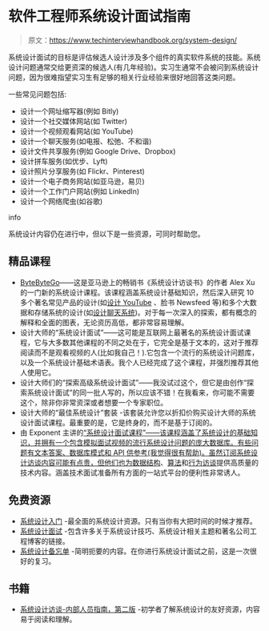 # 软件工程师系统设计面试指南

> 原文：<https://www.techinterviewhandbook.org/system-design/>



系统设计面试的目标是评估候选人设计涉及多个组件的真实软件系统的技能。系统设计问题通常交给更资深的候选人(有几年经验)。实习生通常不会被问到系统设计问题，因为很难指望实习生有足够的相关行业经验来很好地回答这类问题。

一些常见问题包括:

*   设计一个网址缩写器(例如 Bitly)
*   设计一个社交媒体网站(如 Twitter)
*   设计一个视频观看网站(如 YouTube)
*   设计一个聊天服务(如电报、松弛、不和谐)
*   设计文件共享服务(例如 Google Drive、Dropbox)
*   设计拼车服务(如优步、Lyft)
*   设计照片分享服务(如 Flickr、Pinterest)
*   设计一个电子商务网站(如亚马逊，易贝)
*   设计一个工作门户网站(例如 LinkedIn)
*   设计一个网络爬虫(如谷歌)

info

系统设计内容仍在进行中，但以下是一些资源，可同时帮助您。

## 精品课程[](#quality-courses "Direct link to heading")

*   [ByteByteGo](https://bytebytego.com?fpr=techinterviewhandbook)——这是亚马逊上的畅销书《系统设计访谈书》的作者 Alex Xu 的一门新的系统设计课程。该课程涵盖系统设计基础知识，然后深入研究 10 多个著名常见产品的设计(如[设计 YouTube](https://bytebytego.com/courses/system-design-interview/design-youtube?fpr=techinterviewhandbook) 、脸书 Newsfeed 等)和多个大数据和存储系统的设计(如[设计聊天系统](https://bytebytego.com/courses/system-design-interview/design-a-chat-system?fpr=techinterviewhandbook))。对于每一次深入的探索，都有概念的解释和全面的图表，无论资历高低，都非常容易理解。
*   设计大师的“系统设计面试”——这可能是互联网上最著名的系统设计面试课程，它与大多数其他课程的不同之处在于，它完全是基于文本的，这对于推荐阅读而不是观看视频的人(比如我自己！).它包含一个流行的系统设计问题库，以及一个系统设计基础术语表。我个人已经完成了这个课程，并强烈推荐其他人使用它。
*   设计大师们的“探索高级系统设计面试”——我没试过这个，但它是由创作“探索系统设计面试”的同一批人写的，所以应该不错！在我看来，你可能不需要这个，除非你非常资深或者想要一个专家职位。
*   设计大师的“最佳系统设计”套装 -该套装允许您以折扣价购买设计大师的系统设计面试课程。最重要的是，它是终身的，而不是基于订阅的。
*   由 Exponent 主讲的[“系统设计面试课程”——该课程涵盖了系统设计的基础知识，并拥有一个包含模拟面试视频的流行系统设计问题的庞大数据库。有些问题有文本答案、数据库模式和 API 供参考(我觉得很有帮助)。虽然订阅系统设计访谈内容可能有点贵，但他们也为](https://www.tryexponent.com/courses/system-design-interview?ref=techinterviewhandbook)[数据结构](https://www.tryexponent.com/courses/swe-practice?ref=techinterviewhandbook)、[算法](https://www.tryexponent.com/courses/algorithms?ref=techinterviewhandbook)和[行为访谈](https://www.tryexponent.com/courses/behavioral?ref=techinterviewhandbook)提供高质量的技术内容。涵盖技术面试准备所有方面的一站式平台的便利性非常诱人。

## 免费资源[](#free-resources "Direct link to heading")

*   [系统设计入门](https://github.com/donnemartin/system-design-primer) -最全面的系统设计资源。只有当你有大把时间的时候才推荐。
*   [系统设计面试](https://github.com/checkcheckzz/system-design-interview) -包含许多关于系统设计技巧、系统设计相关主题和著名公司工程博客的链接。
*   [系统设计备忘单](https://gist.github.com/vasanthk/485d1c25737e8e72759f) -简明扼要的内容。在你进行系统设计面试之前，这是一次很好的复习。

## 书籍[](#books "Direct link to heading")

*   [系统设计访谈-内部人员指南，第二版](https://www.amazon.com/System-Design-Interview-insiders-Second/dp/B08CMF2CQF) -初学者了解系统设计的友好资源，内容易于阅读和理解。

